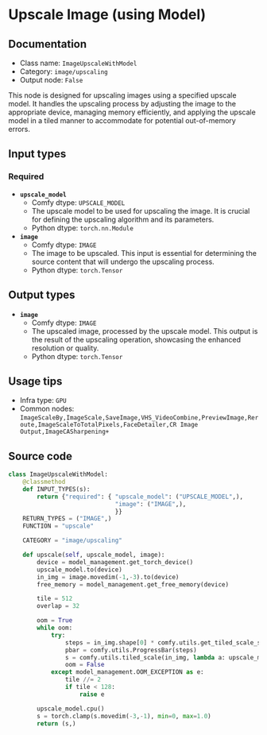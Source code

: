 # Upscale Image (using Model)
## Documentation
- Class name: `ImageUpscaleWithModel`
- Category: `image/upscaling`
- Output node: `False`

This node is designed for upscaling images using a specified upscale model. It handles the upscaling process by adjusting the image to the appropriate device, managing memory efficiently, and applying the upscale model in a tiled manner to accommodate for potential out-of-memory errors.
## Input types
### Required
- **`upscale_model`**
    - Comfy dtype: `UPSCALE_MODEL`
    - The upscale model to be used for upscaling the image. It is crucial for defining the upscaling algorithm and its parameters.
    - Python dtype: `torch.nn.Module`
- **`image`**
    - Comfy dtype: `IMAGE`
    - The image to be upscaled. This input is essential for determining the source content that will undergo the upscaling process.
    - Python dtype: `torch.Tensor`
## Output types
- **`image`**
    - Comfy dtype: `IMAGE`
    - The upscaled image, processed by the upscale model. This output is the result of the upscaling operation, showcasing the enhanced resolution or quality.
    - Python dtype: `torch.Tensor`
## Usage tips
- Infra type: `GPU`
- Common nodes: `ImageScaleBy,ImageScale,SaveImage,VHS_VideoCombine,PreviewImage,Reroute,ImageScaleToTotalPixels,FaceDetailer,CR Image Output,ImageCASharpening+`


## Source code
```python
class ImageUpscaleWithModel:
    @classmethod
    def INPUT_TYPES(s):
        return {"required": { "upscale_model": ("UPSCALE_MODEL",),
                              "image": ("IMAGE",),
                              }}
    RETURN_TYPES = ("IMAGE",)
    FUNCTION = "upscale"

    CATEGORY = "image/upscaling"

    def upscale(self, upscale_model, image):
        device = model_management.get_torch_device()
        upscale_model.to(device)
        in_img = image.movedim(-1,-3).to(device)
        free_memory = model_management.get_free_memory(device)

        tile = 512
        overlap = 32

        oom = True
        while oom:
            try:
                steps = in_img.shape[0] * comfy.utils.get_tiled_scale_steps(in_img.shape[3], in_img.shape[2], tile_x=tile, tile_y=tile, overlap=overlap)
                pbar = comfy.utils.ProgressBar(steps)
                s = comfy.utils.tiled_scale(in_img, lambda a: upscale_model(a), tile_x=tile, tile_y=tile, overlap=overlap, upscale_amount=upscale_model.scale, pbar=pbar)
                oom = False
            except model_management.OOM_EXCEPTION as e:
                tile //= 2
                if tile < 128:
                    raise e

        upscale_model.cpu()
        s = torch.clamp(s.movedim(-3,-1), min=0, max=1.0)
        return (s,)

```
